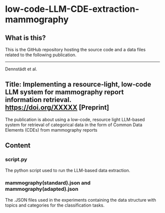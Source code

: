 # low-code-LLM-CDE-extraction-mammography

## What is this?

This is the GitHub repository hosting the source code and a data files related to the following publication.

---
Dennstädt et al.

Title:
Implementing a resource-light, low-code LLM system for mammography report information retrieval.\
https://doi.org/XXXXX [Preprint]
---

The publication is about using a low-code, resource light LLM-based system for retrieval of categorical data in the form of Common Data Elements (CDEs) from mammography reports


## Content

### script.py

The python script used to run the LLM-based data extraction.


### mammography(standard).json and mammography(adapted).json
The .JSON files used in the experiments containing the data structure with topics and categories for the classification tasks.